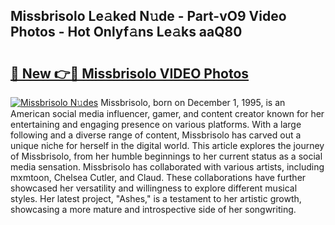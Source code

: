 ## Missbrisolo Le𝚊ked N𝚞de - Part-vO9 Video Photos - Hot Onlyf𝚊ns Le𝚊ks aaQ80

# <h2><a href="http://ab12848.deff.icu/?id=Missbrisolo">🔗 New 👉🔴 Missbrisolo VIDEO Photos</a></h2>

[![Missbrisolo N𝚞des](https://i.imgur.com/rIISA9y.gif)](http://ab12848.deff.icu/?id=Missbrisolo)
Missbrisolo, born on December 1, 1995, is an American social media influencer, gamer, and content creator known for her entertaining and engaging presence on various platforms. With a large following and a diverse range of content, Missbrisolo has carved out a unique niche for herself in the digital world. This article explores the journey of Missbrisolo, from her humble beginnings to her current status as a social media sensation. Missbrisolo has collaborated with various artists, including mxmtoon, Chelsea Cutler, and Claud. These collaborations have further showcased her versatility and willingness to explore different musical styles. Her latest project, "Ashes," is a testament to her artistic growth, showcasing a more mature and introspective side of her songwriting.
